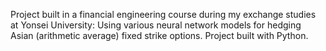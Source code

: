 Project built in a financial engineering course during my exchange studies at Yonsei University: 
Using various neural network models for hedging Asian (arithmetic average) fixed strike options. Project built with Python.
